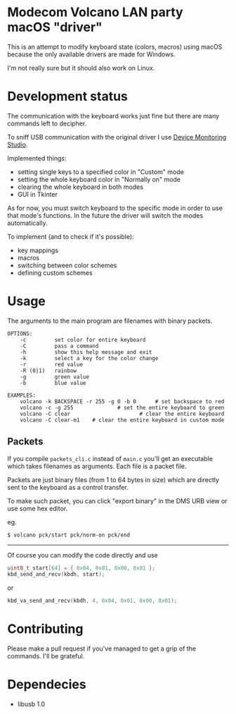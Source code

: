 # Modecom Volcano LAN party macOS "driver"

This is an attempt to modify keyboard state (colors, macros) using macOS because
the only available drivers are made for Windows.

I'm not really sure but it should also work on Linux.

# Development status

The communication with the keyboard works just fine but there are many commands
left to decipher.

To sniff USB communication with the original driver I use [Device Monitoring
Studio](https://www.hhdsoftware.com/device-monitoring-studio).

Implemented things:

* setting single keys to a specified color in "Custom" mode
* setting the whole keyboard color in "Normally on" mode
* clearing the whole keyboard in both modes
* GUI in Tkinter

As for now, you must switch keyboard to the specific mode in order to use
that mode's functions. In the future the driver will switch the modes
automatically.

To implement (and to check if it's possible):

* key mappings
* macros
* switching between color schemes
* defining custom schemes

# Usage

The arguments to the main program are filenames with binary packets.

```
OPTIONS:
    -c         set color for entire keyboard
    -C         pass a command
    -h         show this help message and exit
    -k         select a key for the color change
    -r         red value
    -R (0|1)   rainbow
    -g         green value
    -b         blue value

EXAMPLES:
    volcano -k BACKSPACE -r 255 -g 0 -b 0      # set backspace to red
    volcano -c -g 255              # set the entire keyboard to green
    volcano -C clear                      # clear the entire keyboard
    volcano -C clear-m1    # clear the entire keyboard in custom mode
```

## Packets

If you compile `packets_cli.c`  instead of `main.c` you'll get an executable which
takes filenames as arguments. Each file is a packet file.

Packets are just binary files (from 1 to 64 bytes in size) which are directly
sent to the keyboard as a control transfer.

To make such packet, you can click "export binary" in the DMS URB view or
use some hex editor.

eg.

```bash
$ volcano pck/start pck/norm-on pck/end
```

---

Of course you can modify the code directly and use

```c
uint8_t start[64] = { 0x04, 0x01, 0x00, 0x01 };
kbd_send_and_recv(kbdh, start);
```

or

```c
kbd_va_send_and_recv(kbdh, 4, 0x04, 0x01, 0x00, 0x01);
```

# Contributing

Please make a pull request if you've managed to get a grip of the commands.
I'll be grateful.

# Dependecies

* libusb 1.0

